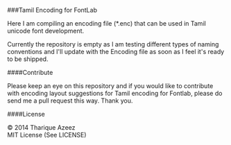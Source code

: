 ###Tamil Encoding for FontLab

Here I am compiling an encoding file (*.enc) that can be used in Tamil unicode font development.

Currently the repository is empty as I am testing different types of naming conventions and I'll update with the Encoding file as soon as I feel it's ready to be shipped.

####Contribute

Please keep an eye on this repository and if you would like to contribute with encoding layout suggestions for Tamil encoding for Fontlab, please do send me a pull request this way. Thank you.

####License

&copy; 2014 Tharique Azeez<br/>
MIT License (See LICENSE)